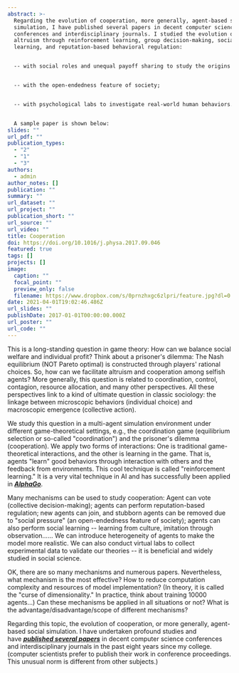 ```yaml
---
abstract: >-
  Regarding the evolution of cooperation, more generally, agent-based social
  simulation, I have published several papers in decent computer science
  conferences and interdisciplinary journals. I studied the evolution of
  altruism through reinforcement learning, group decision-making, social
  learning, and reputation-based behavioral regulation:


  -- with social roles and unequal payoff sharing to study the origins of inequality;


  -- with the open-endedness feature of society;


  -- with psychological labs to investigate real-world human behaviors.


  A sample paper is shown below:
slides: ""
url_pdf: ""
publication_types:
  - "2"
  - "1"
  - "3"
authors:
  - admin
author_notes: []
publication: ""
summary: ""
url_dataset: ""
url_project: ""
publication_short: ""
url_source: ""
url_video: ""
title: Cooperation
doi: https://doi.org/10.1016/j.physa.2017.09.046
featured: true
tags: []
projects: []
image:
  caption: ""
  focal_point: ""
  preview_only: false
  filename: https://www.dropbox.com/s/0prnzhxgc6zlpri/feature.jpg?dl=0
date: 2021-04-01T19:02:46.486Z
url_slides: ""
publishDate: 2017-01-01T00:00:00.000Z
url_poster: ""
url_code: ""
---
```

This is a long-standing question in game theory: How can we balance social welfare and individual profit? Think about a prisoner's dilemma: The Nash equilibrium (NOT Pareto optimal) is constructed through players' rational choices. So, how can we facilitate altruism and cooperation among selfish agents? More generally, this question is related to coordination, control, contagion, resource allocation, and many other perspectives. All these perspectives link to a kind of ultimate question in classic sociology: the linkage between microscopic behaviors (individual choice) and macroscopic emergence (collective action).

We study this question in a multi-agent simulation environment under different game-theoretical settings, e.g., the coordination game (equilibrium selection or so-called "coordination") and the prisoner's dilemma (cooperation). We apply two forms of interactions: One is traditional game-theoretical interactions, and the other is learning in the game. That is, agents "learn" good behaviors through interaction with others and the feedback from environments. This cool technique is called "reinforcement learning." It is a very vital technique in AI and has successfully been applied in ***[AlphaGo](https://deepmind.com/research/case-studies/alphago-the-story-so-far)***. 

Many mechanisms can be used to study cooperation: Agent can vote (collective decision-making); agents can perform reputation-based regulation; new agents can join, and stubborn agents can be removed due to "social pressure" (an open-endedness feature of society); agents can also perform social learning -- learning from culture, imitation through observation...... We can introduce heterogeneity of agents to make the model more realistic. We can also conduct virtual labs to collect experimental data to validate our theories -- it is beneficial and widely studied in social science.

OK, there are so many mechanisms and numerous papers. Nevertheless, what mechanism is the most effective? How to reduce computation complexity and resources of model implementation? (In theory, it is called the "curse of dimensionality." In practice, think about training 10000 agents...) Can these mechanisms be applied in all situations or not? What is the advantage/disadvantage/scope of different mechanisms?

Regarding this topic, the evolution of cooperation, or more generally, agent-based social simulation. I have undertaken profound studies and have ***[published several papers](https://scholar.google.com/citations?user=pSdfiCYAAAAJ&hl=en)*** in decent computer science conferences and interdisciplinary journals in the past eight years since my college. (computer scientists prefer to publish their work in conference proceedings. This unusual norm is different from other subjects.)